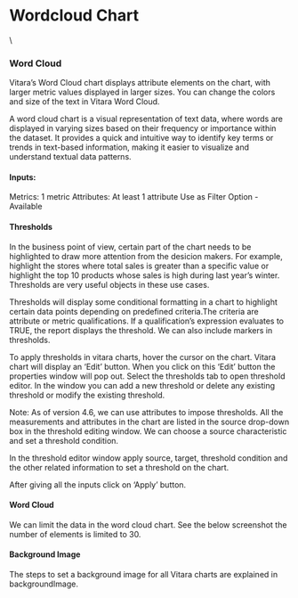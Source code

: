 # Wordcloud Chart

\


### Word Cloud <a href="#word-cloud" id="word-cloud"></a>

Vitara’s Word Cloud chart displays attribute elements on the chart, with larger metric values displayed in larger sizes. You can change the colors and size of the text in Vitara Word Cloud.

A word cloud chart is a visual representation of text data, where words are displayed in varying sizes based on their frequency or importance within the dataset. It provides a quick and intuitive way to identify key terms or trends in text-based information, making it easier to visualize and understand textual data patterns.

#### Inputs: <a href="#inputs" id="inputs"></a>

Metrics: 1 metric Attributes: At least 1 attribute Use as Filter Option - Available

#### Thresholds <a href="#thresholds" id="thresholds"></a>

In the business point of view, certain part of the chart needs to be highlighted to draw more attention from the desicion makers. For example, highlight the stores where total sales is greater than a specific value or highlight the top 10 products whose sales is high during last year’s winter. Thresholds are very useful objects in these use cases.

Thresholds will display some conditional formatting in a chart to highlight certain data points depending on predefined criteria.The criteria are attribute or metric qualifications. If a qualification’s expression evaluates to TRUE, the report displays the threshold. We can also include markers in thresholds.

To apply thresholds in vitara charts, hover the cursor on the chart. Vitara chart will display an ‘Edit’ button. When you click on this ‘Edit’ button the properties window will pop out. Select the thresholds tab to open threshold editor. In the window you can add a new threshold or delete any existing threshold or modify the existing threshold.

Note: As of version 4.6, we can use attributes to impose thresholds. All the measurements and attributes in the chart are listed in the source drop-down box in the threshold editing window. We can choose a source characteristic and set a threshold condition.

In the threshold editor window apply source, target, threshold condition and the other related information to set a threshold on the chart.

After giving all the inputs click on ‘Apply’ button.

#### Word Cloud <a href="#word-cloud-1" id="word-cloud-1"></a>

We can limit the data in the word cloud chart. See the below screenshot the number of elements is limited to 30.

#### Background Image <a href="#background-image" id="background-image"></a>

The steps to set a background image for all Vitara charts are explained in backgroundImage.
